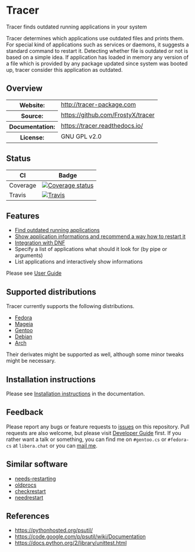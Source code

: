 # Tracer

Tracer finds outdated running applications in your system

Tracer determines which applications use outdated files and prints
them. For special kind of applications such as services or daemons, it
suggests a standard command to restart it. Detecting whether file is
outdated or not is based on a simple idea. If application has loaded
in memory any version of a file which is provided by any package
updated since system was booted up, tracer consider this application
as outdated.


## Overview

<table frame="void" rules="none">
	<tbody valign="top">
		<tr>
			<th>Website:</th>
			<td><a href="http://tracer-package.com">http://tracer-package.com</a></td>
		</tr>
		<tr>
			<th>Source:</th>
			<td><a href="https://github.com/FrostyX/tracer">https://github.com/FrostyX/tracer</a></td>
		</tr>
		<tr>
			<th>Documentation:</th>
			<td><a href="https://tracer.readthedocs.io/">https://tracer.readthedocs.io/</a></td>
		</tr>
		<tr>
			<th>License:</th>
			<td>GNU GPL v2.0</td>
		</tr>
	</tbody>
</table>


## Status

| CI       | Badge                                                        |
| -------- | ------------------------------------------------------------ |
| Coverage | [![Coverage status][badge-coverage-img]][badge-coverage-url] |
| Travis   | [![Travis][badge-travis-img]][badge-travis-url]              |


## Features
- [Find outdated running applications][docs-standard-usage]
- [Show application informations and recommend a way how to restart it][docs-helpers]
- [Integration with DNF][docs-dnf-plugin]
- Specify a list of applications what should it look for (by pipe or arguments)
- List applications and interactively show informations

Please see [User Guide][docs-user-guide]


## Supported distributions

Tracer currently supports the following distributions.

- [Fedora](https://fedoraproject.org/)
- [Mageia](https://www.mageia.org/)
- [Gentoo](https://www.gentoo.org/)
- [Debian](https://www.debian.org/)
- [Arch](https://archlinux.org)

Their derivates might be supported as well, although some minor tweaks
might be necessary.


## Installation instructions

Please see [Installation instructions][docs-installation-instructions]
in the documentation.


## Feedback

Please report any bugs or feature requests to [issues][tracer-issues]
on this repository. Pull requests are also welcome, but please visit
[Developer Guide][docs-developer-guide] first. If you rather want a
talk or something, you can find me on `#gentoo.cs` or `#fedora-cs` at
`libera.chat` or you can [mail me](mailto:frostyx@email.cz).


## Similar software

- [needs-restarting](https://dnf-plugins-core.readthedocs.io/en/latest/needs_restarting.html)
- [oldprocs](https://github.com/gsauthof/utility/#oldprocs)
- [checkrestart](http://manpages.ubuntu.com/manpages/trusty/man1/checkrestart.1.html)
- [needrestart](https://github.com/liske/needrestart)


## References
- <https://pythonhosted.org/psutil/>
- <https://code.google.com/p/psutil/wiki/Documentation>
- <https://docs.python.org/2/library/unittest.html>



[badge-coverage-img]: https://coveralls.io/repos/FrostyX/tracer/badge.png?branch=master
[badge-coverage-url]: https://coveralls.io/r/FrostyX/tracer?branch=master
[badge-travis-img]: https://travis-ci.org/FrostyX/tracer.svg?branch=master
[badge-travis-url]: https://travis-ci.org/FrostyX/tracer
[docs-standard-usage]: https://tracer.readthedocs.io/en/latest/user-guide.html#standard-usage
[docs-helpers]: https://tracer.readthedocs.io/en/latest/user-guide.html#helpers
[docs-dnf-plugin]: https://tracer.readthedocs.io/en/latest/user-guide.html#fedora-dnf-plugin
[docs-user-guide]: https://tracer.readthedocs.io/en/latest/user-guide.html
[docs-developer-guide]: https://tracer.readthedocs.io/en/latest/developer-guide.html
[docs-installation-instructions]: https://tracer.readthedocs.io/en/latest/get-tracer.html
[tracer-issues]: https://github.com/FrostyX/tracer/issues
